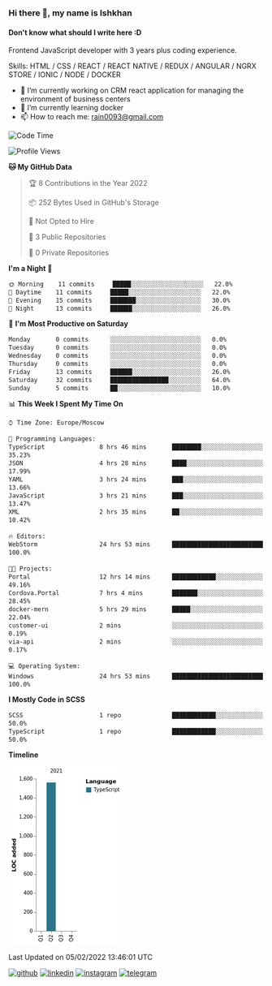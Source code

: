 ### Hi there 👋, my name is Ishkhan
#### Don't know what should I write here :D

Frontend JavaScript developer with 3 years plus coding experience.

Skills: HTML / CSS / REACT / REACT NATIVE / REDUX / ANGULAR / NGRX STORE / IONIC / NODE / DOCKER

- 🔭 I’m currently working on CRM react application for managing the environment of business centers 
- 🌱 I’m currently learning docker 
- 📫 How to reach me: rain0093@gmail.com 

<!--START_SECTION:waka-->
![Code Time](http://img.shields.io/badge/Code%20Time-687%20hrs%2018%20mins-blue)

![Profile Views](http://img.shields.io/badge/Profile%20Views-12-blue)

**🐱 My GitHub Data** 

> 🏆 8 Contributions in the Year 2022
 > 
> 📦 252 Bytes Used in GitHub's Storage 
 > 
> 🚫 Not Opted to Hire
 > 
> 📜 3 Public Repositories 
 > 
> 🔑 0 Private Repositories  
 > 
**I'm a Night 🦉** 

```text
🌞 Morning    11 commits     █████░░░░░░░░░░░░░░░░░░░░   22.0% 
🌆 Daytime    11 commits     █████░░░░░░░░░░░░░░░░░░░░   22.0% 
🌃 Evening    15 commits     ███████░░░░░░░░░░░░░░░░░░   30.0% 
🌙 Night      13 commits     ██████░░░░░░░░░░░░░░░░░░░   26.0%

```
📅 **I'm Most Productive on Saturday** 

```text
Monday       0 commits      ░░░░░░░░░░░░░░░░░░░░░░░░░   0.0% 
Tuesday      0 commits      ░░░░░░░░░░░░░░░░░░░░░░░░░   0.0% 
Wednesday    0 commits      ░░░░░░░░░░░░░░░░░░░░░░░░░   0.0% 
Thursday     0 commits      ░░░░░░░░░░░░░░░░░░░░░░░░░   0.0% 
Friday       13 commits     ██████░░░░░░░░░░░░░░░░░░░   26.0% 
Saturday     32 commits     ████████████████░░░░░░░░░   64.0% 
Sunday       5 commits      ██░░░░░░░░░░░░░░░░░░░░░░░   10.0%

```


📊 **This Week I Spent My Time On** 

```text
⌚︎ Time Zone: Europe/Moscow

💬 Programming Languages: 
TypeScript               8 hrs 46 mins       ████████░░░░░░░░░░░░░░░░░   35.23% 
JSON                     4 hrs 28 mins       ████░░░░░░░░░░░░░░░░░░░░░   17.99% 
YAML                     3 hrs 24 mins       ███░░░░░░░░░░░░░░░░░░░░░░   13.66% 
JavaScript               3 hrs 21 mins       ███░░░░░░░░░░░░░░░░░░░░░░   13.47% 
XML                      2 hrs 35 mins       ██░░░░░░░░░░░░░░░░░░░░░░░   10.42%

🔥 Editors: 
WebStorm                 24 hrs 53 mins      █████████████████████████   100.0%

🐱‍💻 Projects: 
Portal                   12 hrs 14 mins      ████████████░░░░░░░░░░░░░   49.16% 
Cordova.Portal           7 hrs 4 mins        ███████░░░░░░░░░░░░░░░░░░   28.45% 
docker-mern              5 hrs 29 mins       █████░░░░░░░░░░░░░░░░░░░░   22.04% 
customer-ui              2 mins              ░░░░░░░░░░░░░░░░░░░░░░░░░   0.19% 
via-api                  2 mins              ░░░░░░░░░░░░░░░░░░░░░░░░░   0.17%

💻 Operating System: 
Windows                  24 hrs 53 mins      █████████████████████████   100.0%

```

**I Mostly Code in SCSS** 

```text
SCSS                     1 repo              ████████████░░░░░░░░░░░░░   50.0% 
TypeScript               1 repo              ████████████░░░░░░░░░░░░░   50.0%

```


**Timeline**

![Chart not found](https://raw.githubusercontent.com/drakyone/drakyone/main/charts/bar_graph.png) 


 Last Updated on 05/02/2022 13:46:01 UTC
<!--END_SECTION:waka-->

[<img src='https://cdn.jsdelivr.net/npm/simple-icons@3.0.1/icons/github.svg' alt='github' height='40'>](https://github.com/drakyone)  [<img src='https://cdn.jsdelivr.net/npm/simple-icons@3.0.1/icons/linkedin.svg' alt='linkedin' height='40'>](https://www.linkedin.com/in/ishkhan-papazian-8bba9a1a3//)  [<img src='https://cdn.jsdelivr.net/npm/simple-icons@3.0.1/icons/instagram.svg' alt='instagram' height='40'>](https://www.instagram.com/papazianishkhan/)  [<img src='https://cdn.jsdelivr.net/npm/simple-icons@3.0.1/icons/telegram.svg' alt='telegram' height='40'>](https://t.me/drakyone)  
